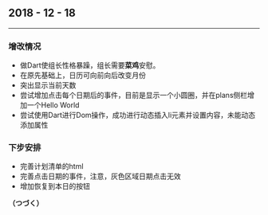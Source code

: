 ## 2018 - 12 - 18

---
### 增改情况
- 做Dart使组长性格暴躁，组长需要**菜鸡**安慰。
- 在原先基础上，日历可向前向后改变月份
- 突出显示当前天数
- 尝试增加点击每个日期后的事件，目前是显示一个小圆圈，并在plans侧栏增加一个Hello World
- 尝试使用Dart进行Dom操作，成功进行动态插入li元素并设置内容，未能动态添加属性


### 下步安排
- 完善计划清单的html
- 完善点击日期的事件，注意，灰色区域日期点击无效
- 增加恢复到本日的按钮

**（つづく）**

